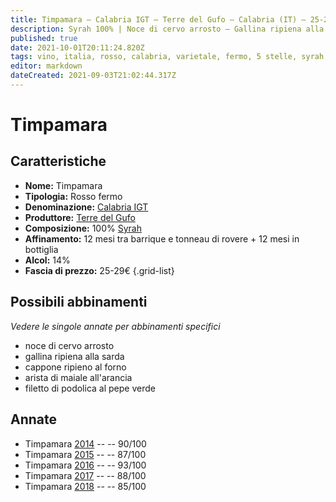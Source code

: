 ```yaml
---
title: Timpamara – Calabria IGT – Terre del Gufo – Calabria (IT) – 25-29€ – 3★-5★
description: Syrah 100% | Noce di cervo arrosto – Gallina ripiena alla sarda – Cappone ripieno al forno – Arista di maiale all'arancia – Filetto di podolica al pepe verde
published: true
date: 2021-10-01T20:11:24.820Z
tags: vino, italia, rosso, calabria, varietale, fermo, 5 stelle, syrah, noce di cervo arrosto, gallina ripiena alla sarda, cappone ripieno al forno, arista di maiale all'arancia, filetto di podolica al pepe verde, 25-29€
editor: markdown
dateCreated: 2021-09-03T21:02:44.317Z
---
```


 # Timpamara

## Caratteristiche
- **Nome:** Timpamara
- **Tipologia:** Rosso fermo
- **Denominazione:** [Calabria IGT](/denominazioni/Italia/Calabria/IGT/Calabria)
- **Produttore:** [Terre del Gufo](/produttori/Italia/Calabria/Terre-del-Gufo)
- **Composizione:** 100% [Syrah](/vitigni/Italia/bacca-nera/syrah)
- **Affinamento:** 12 mesi tra barrique e tonneau di rovere + 12 mesi in bottiglia
- **Alcol:** 14%
- **Fascia di prezzo:** 25-29€
{.grid-list}



## Possibili abbinamenti
*Vedere le singole annate per abbinamenti specifici*

- noce di cervo arrosto
- gallina ripiena alla sarda
- cappone ripieno al forno
- arista di maiale all'arancia
- filetto di podolica al pepe verde

## Annate

- Timpamara [2014](vini/Italia/Calabria/Terre-del-Gufo/Timpamara/2014) -- <span class="star-4"></span> -- 90/100
- Timpamara [2015](vini/Italia/Calabria/Terre-del-Gufo/Timpamara/2015) -- <span class="star-3"></span> -- 87/100
- Timpamara [2016](vini/Italia/Calabria/Terre-del-Gufo/Timpamara/2016) -- <span class="star-5"></span> -- 93/100
- Timpamara [2017](vini/Italia/Calabria/Terre-del-Gufo/Timpamara/2017) -- <span class="star-3"></span> -- 88/100
- Timpamara [2018](vini/Italia/Calabria/Terre-del-Gufo/Timpamara/2018) -- <span class="star-3"></span> -- 85/100
